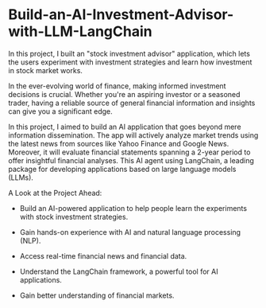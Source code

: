 # Build-an-AI-Investment-Advisor-with-LLM-LangChain

In this project, I built an "stock investment advisor" application, which lets the users experiment with investment strategies and learn how investment in stock market works.

In the ever-evolving world of finance, making informed investment decisions is crucial. Whether you're an aspiring investor or a seasoned trader, having a reliable source of general financial information and insights can give you a significant edge.

In this project, I aimed to build an AI application that goes beyond mere information dissemination. The app will actively analyze market trends using the latest news from sources like Yahoo Finance and Google News. Moreover, it will evaluate financial statements spanning a 2-year period to offer insightful financial analyses. This AI agent using LangChain, a leading package for developing applications based on large language models (LLMs).

A Look at the Project Ahead:

- Build an AI-powered application to help people learn the experiments with stock investment strategies.

- Gain hands-on experience with AI and natural language processing (NLP).

- Access real-time financial news and financial data.

- Understand the LangChain framework, a powerful tool for AI applications.

- Gain better understanding of financial markets.
